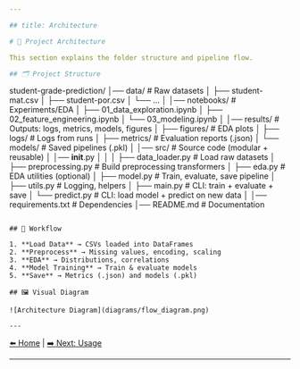 ```yaml
---

## title: Architecture

# 📐 Project Architecture

This section explains the folder structure and pipeline flow.

## 🗂 Project Structure

```
student-grade-prediction/
│── data/                     # Raw datasets
│   ├── student-mat.csv
│   ├── student-por.csv
│   └── ...
│
│── notebooks/                # Experiments/EDA
│   ├── 01_data_exploration.ipynb
│   ├── 02_feature_engineering.ipynb
│   └── 03_modeling.ipynb
│
│── results/                  # Outputs: logs, metrics, models, figures
│   ├── figures/              # EDA plots
│   ├── logs/                 # Logs from runs
│   ├── metrics/              # Evaluation reports (.json)
│   └── models/               # Saved pipelines (.pkl)
│
│── src/                      # Source code (modular + reusable)
│   │── __init__.py
│   │
│   ├── data_loader.py        # Load raw datasets
│   ├── preprocessing.py      # Build preprocessing transformers
│   ├── eda.py                # EDA utilities (optional)
│   ├── model.py              # Train, evaluate, save pipeline
│   ├── utils.py              # Logging, helpers
│   ├── main.py               # CLI: train + evaluate + save
│   └── predict.py            # CLI: load model + predict on new data
│
│── requirements.txt          # Dependencies
│── README.md                 # Documentation
```

## 🔄 Workflow

1. **Load Data** → CSVs loaded into DataFrames
2. **Preprocess** → Missing values, encoding, scaling
3. **EDA** → Distributions, correlations
4. **Model Training** → Train & evaluate models
5. **Save** → Metrics (.json) and models (.pkl)

## 🖼 Visual Diagram

![Architecture Diagram](diagrams/flow_diagram.png)

---
```


[⬅️ Home](index.md) | [➡️ Next: Usage](usage.md)

---
